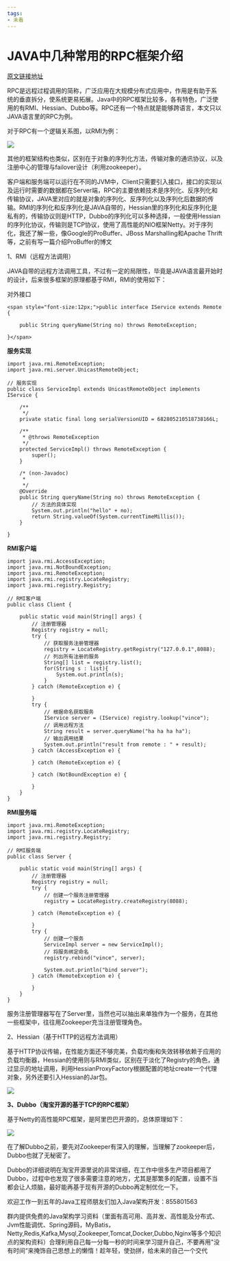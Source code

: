 ```yaml
---
tags:
- 未看
---
```


# JAVA中几种常用的RPC框架介绍

[原文链接地址](https://zhuanlan.zhihu.com/p/46818259)



RPC是远程过程调用的简称，广泛应用在大规模分布式应用中，作用是有助于系统的垂直拆分，使系统更易拓展。Java中的RPC框架比较多，各有特色，广泛使用的有RMI、Hessian、Dubbo等。RPC还有一个特点就是能够跨语言，本文只以JAVA语言里的RPC为例。

对于RPC有一个逻辑关系图，以RMI为例：

![](https://pic3.zhimg.com/80/v2-f771e70d45bc8b69435363da62adc72a_hd.jpg)

其他的框架结构也类似，区别在于对象的序列化方法，传输对象的通讯协议，以及注册中心的管理与failover设计（利用zookeeper）。

客户端和服务端可以运行在不同的JVM中，Client只需要引入接口，接口的实现以及运行时需要的数据都在Server端，RPC的主要依赖技术是序列化、反序列化和传输协议，JAVA里对应的就是对象的序列化、反序列化以及序列化后数据的传输。RMI的序列化和反序列化是JAVA自带的，Hessian里的序列化和反序列化是私有的，传输协议则是HTTP，Dubbo的序列化可以多种选择，一般使用Hessian的序列化协议，传输则是TCP协议，使用了高性能的NIO框架Netty。对于序列化，我还了解一些，像Google的ProBuffer、JBoss Marshalling和Apache Thrift等，之前有写一篇介绍ProBuffer的博文

1、RMI（远程方法调用）

JAVA自带的远程方法调用工具，不过有一定的局限性，毕竟是JAVA语言最开始时的设计，后来很多框架的原理都基于RMI，RMI的使用如下：

对外接口

```text
<span style="font-size:12px;">public interface IService extends Remote {

    public String queryName(String no) throws RemoteException;

}</span>
```

**服务实现**

```text
import java.rmi.RemoteException;
import java.rmi.server.UnicastRemoteObject;

// 服务实现
public class ServiceImpl extends UnicastRemoteObject implements IService {

    /**
     */
    private static final long serialVersionUID = 682805210518738166L;

    /**
     * @throws RemoteException
     */
    protected ServiceImpl() throws RemoteException {
        super();
    }

    /* (non-Javadoc)
     *
     */
    @Override
    public String queryName(String no) throws RemoteException {
        // 方法的具体实现
        System.out.println("hello" + no);
        return String.valueOf(System.currentTimeMillis());
    }

}

```

**RMI客户端**

```text
import java.rmi.AccessException;
import java.rmi.NotBoundException;
import java.rmi.RemoteException;
import java.rmi.registry.LocateRegistry;
import java.rmi.registry.Registry;

// RMI客户端
public class Client {

    public static void main(String[] args) {
        // 注册管理器
        Registry registry = null;
        try {
            // 获取服务注册管理器
            registry = LocateRegistry.getRegistry("127.0.0.1",8088);
            // 列出所有注册的服务
            String[] list = registry.list();
            for(String s : list){
                System.out.println(s);
            }
        } catch (RemoteException e) {

        }
        try {
            // 根据命名获取服务
            IService server = (IService) registry.lookup("vince");
            // 调用远程方法
            String result = server.queryName("ha ha ha ha");
            // 输出调用结果
            System.out.println("result from remote : " + result);
        } catch (AccessException e) {

        } catch (RemoteException e) {

        } catch (NotBoundException e) {

        }
    }
}

```

**RMI服务端**

```text
import java.rmi.RemoteException;
import java.rmi.registry.LocateRegistry;
import java.rmi.registry.Registry;

// RMI服务端
public class Server {

    public static void main(String[] args) {
        // 注册管理器
        Registry registry = null;
        try {
            // 创建一个服务注册管理器
            registry = LocateRegistry.createRegistry(8088);

        } catch (RemoteException e) {

        }
        try {
            // 创建一个服务
            ServiceImpl server = new ServiceImpl();
            // 将服务绑定命名
            registry.rebind("vince", server);

            System.out.println("bind server");
        } catch (RemoteException e) {

        }
    }
}

```

服务注册管理器写在了Server里，当然也可以抽出来单独作为一个服务，在其他一些框架中，往往用Zookeeper充当注册管理角色。

2、Hessian（基于HTTP的远程方法调用）

基于HTTP协议传输，在性能方面还不够完美，负载均衡和失效转移依赖于应用的负载均衡器，Hessian的使用则与RMI类似，区别在于淡化了Registry的角色，通过显示的地址调用，利用HessianProxyFactory根据配置的地址create一个代理对象，另外还要引入Hessian的Jar包。

![](https://pic1.zhimg.com/80/v2-f20d91abb298359dc64b7c4bc76b578c_hd.jpg)

**3、Dubbo（淘宝开源的基于TCP的RPC框架）**

基于Netty的高性能RPC框架，是阿里巴巴开源的，总体原理如下：

![](https://pic4.zhimg.com/80/v2-58b20e319f8bd0ce40e472315b9d3377_hd.jpg)

在了解Dubbo之前，要先对Zookeeper有深入的理解，当理解了zookeeper后，Dubbo也就了无秘密了。

Dubbo的详细说明在淘宝开源里说的非常详细，在工作中很多生产项目都用了Dubbo，过程中也发现了很多需要注意的地方，尤其是那繁多的配置，设置不当都会让人烦脑，最好能再基于现有开源的Dubbo再定制优化一下。

欢迎工作一到五年的Java工程师朋友们加入Java架构开发：855801563

群内提供免费的Java架构学习资料（里面有高可用、高并发、高性能及分布式、Jvm性能调优、Spring源码，MyBatis，Netty,Redis,Kafka,Mysql,Zookeeper,Tomcat,Docker,Dubbo,Nginx等多个知识点的架构资料）合理利用自己每一分每一秒的时间来学习提升自己，不要再用"没有时间“来掩饰自己思想上的懒惰！趁年轻，使劲拼，给未来的自己一个交代